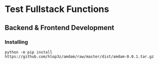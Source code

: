 # Test Fullstack Functions

## Backend & Frontend Development

### Installing

```
python -m pip install https://github.com/hlop3z/amdam/raw/master/dist/amdam-0.0.1.tar.gz
```
